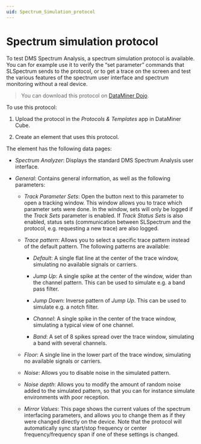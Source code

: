 ```yaml
---
uid: Spectrum_Simulation_protocol
---
```


# Spectrum simulation protocol

To test DMS Spectrum Analysis, a spectrum simulation protocol is available. You can for example use it to verify the “set parameter” commands that SLSpectrum sends to the protocol, or to get a trace on the screen and test the various features of the spectrum user interface and spectrum monitoring without a real device.

> You can download this protocol on [DataMiner Dojo](https://community.dataminer.services/download/spectrum-simulation-driver/).

To use this protocol:

1. Upload the protocol in the *Protocols & Templates* app in DataMiner Cube.

1. Create an element that uses this protocol.

The element has the following data pages:

- *Spectrum Analyzer*: Displays the standard DMS Spectrum Analysis user interface.

- *General*: Contains general information, as well as the following parameters:

  - *Track Parameter Sets*: Open the button next to this parameter to open a tracking window. This window allows you to trace which parameter sets were done. In the window, sets will only be logged if the *Track Sets* parameter is enabled. If *Track Status Sets* is also enabled, status sets (communication between SLSpectrum and the protocol, e.g. requesting a new trace) are also logged.

  - *Trace pattern*: Allows you to select a specific trace pattern instead of the default pattern. The following patterns are available:

    - *Default*: A single flat line at the center of the trace window, simulating no available signals or carriers.

    - *Jump Up*: A single spike at the center of the window, wider than the channel pattern. This can be used to simulate e.g. a band pass filter.

    - *Jump Down*: Inverse pattern of *Jump Up*. This can be used to simulate e.g. a notch filter.

    - *Channel*: A single spike in the center of the trace window, simulating a typical view of one channel.

    - *Band*: A set of 8 spikes spread over the trace window, simulating a band with several channels.

  - *Floor*: A single line in the lower part of the trace window, simulating no available signals or carriers.

  - *Noise*: Allows you to disable noise in the simulated pattern.

  - *Noise depth*: Allows you to modify the amount of random noise added to the simulated pattern, so that you can for instance simulate environments with poor reception.

  - *Mirror Values*: This page shows the current values of the spectrum interfacing parameters, and allows you to change them as if they were changed directly on the device. Note that the protocol will automatically sync start/stop frequency or center frequency/frequency span if one of these settings is changed.
